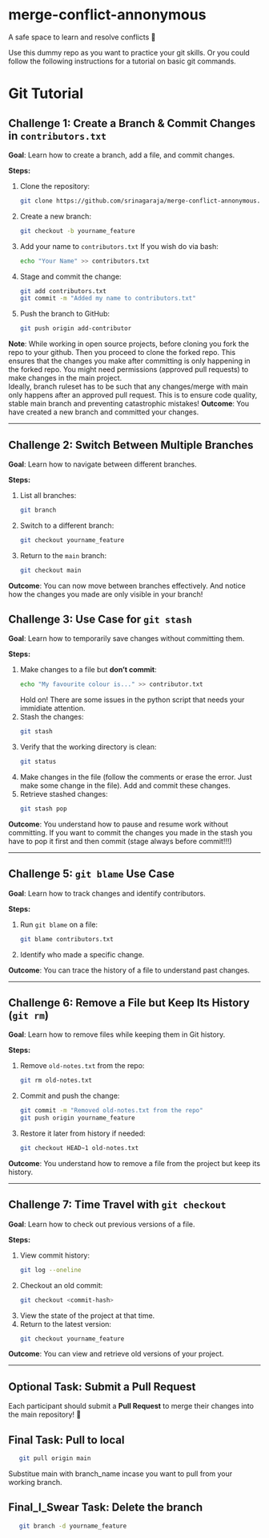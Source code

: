 # merge-conflict-annonymous
A safe space to learn and resolve conflicts 🧘

Use this dummy repo as you want to practice your git skills. Or you could follow the following instructions for a tutorial on basic git commands.

# Git Tutorial

## Challenge 1: Create a Branch & Commit Changes in `contributors.txt`

**Goal**: Learn how to create a branch, add a file, and commit changes.

**Steps:**

1. Clone the repository:
   ```bash
   git clone https://github.com/srinagaraja/merge-conflict-annonymous.git
   ```
2. Create a new branch:
   ```bash
   git checkout -b yourname_feature
   ```
3. Add your name to `contributors.txt` If you wish do via bash:
   ```bash
   echo "Your Name" >> contributors.txt
   ```
4. Stage and commit the change:
   ```bash
   git add contributors.txt
   git commit -m "Added my name to contributors.txt"
   ```
5. Push the branch to GitHub:
   ```bash
   git push origin add-contributor
   ```
**Note**: While working in open source projects, before cloning you fork the repo to your github. Then you proceed to clone the forked repo. This ensures that the changes you make after committing is only happening in the forked repo. You might need permissions (approved pull requests) to make changes in the main project.  
Ideally, branch ruleset has to be such that any changes/merge with main only happens after an approved pull request. This is to ensure code quality, stable main branch and preventing catastrophic mistakes!
**Outcome**: You have created a new branch and committed your changes.

---

## Challenge 2: Switch Between Multiple Branches

**Goal**: Learn how to navigate between different branches.

**Steps:**

1. List all branches:
   ```bash
   git branch
   ```
2. Switch to a different branch:
   ```bash
   git checkout yourname_feature
   ```
3. Return to the `main` branch:
   ```bash
   git checkout main
   ```

**Outcome**: You can now move between branches effectively. And notice how the changes you made are only visible in your branch!


## Challenge 3: Use Case for `git stash`

**Goal**: Learn how to temporarily save changes without committing them.

**Steps:**

1. Make changes to a file but **don’t commit**:
   ```bash
   echo "My favourite colour is..." >> contributor.txt
   ```
   Hold on! There are some issues in the python script that needs your immidiate attention. 
2. Stash the changes:
   ```bash
   git stash
   ```
3. Verify that the working directory is clean:
   ```bash
   git status
   ```
4. Make changes in the file (follow the comments or erase the error. Just make some change in the file). Add and commit these changes.
4. Retrieve stashed changes:
   ```bash
   git stash pop
   ```

**Outcome**: You understand how to pause and resume work without committing. If you want to commit the changes you made in the stash you have to pop it first and then commit (stage always before commit!!!)

---

## Challenge 5: `git blame` Use Case

**Goal**: Learn how to track changes and identify contributors.

**Steps:**

1. Run `git blame` on a file:
   ```bash
   git blame contributors.txt
   ```
2. Identify who made a specific change.


**Outcome**: You can trace the history of a file to understand past changes.

---

## Challenge 6: Remove a File but Keep Its History (`git rm`)

**Goal**: Learn how to remove files while keeping them in Git history.

**Steps:**

1. Remove `old-notes.txt` from the repo:
   ```bash
   git rm old-notes.txt
   ```
2. Commit and push the change:
   ```bash
   git commit -m "Removed old-notes.txt from the repo"
   git push origin yourname_feature
   ```
3. Restore it later from history if needed:
   ```bash
   git checkout HEAD~1 old-notes.txt
   ```

**Outcome**: You understand how to remove a file from the project but keep its history.

---

## Challenge 7: Time Travel with `git checkout`

**Goal**: Learn how to check out previous versions of a file.

**Steps:**

1. View commit history:
   ```bash
   git log --oneline
   ```
2. Checkout an old commit:
   ```bash
   git checkout <commit-hash>
   ```
3. View the state of the project at that time.
4. Return to the latest version:
   ```bash
   git checkout yourname_feature
   ```

**Outcome**: You can view and retrieve old versions of your project.

---


## Optional Task: Submit a Pull Request

Each participant should submit a **Pull Request** to merge their changes into the main repository! 🚀

## Final Task: Pull to local
```bash
   git pull origin main

   ```
Substitue main with branch_name incase you want to pull from your working branch.
## Final_I_Swear Task: Delete the branch
```bash
   git branch -d yourname_feature

   ```



